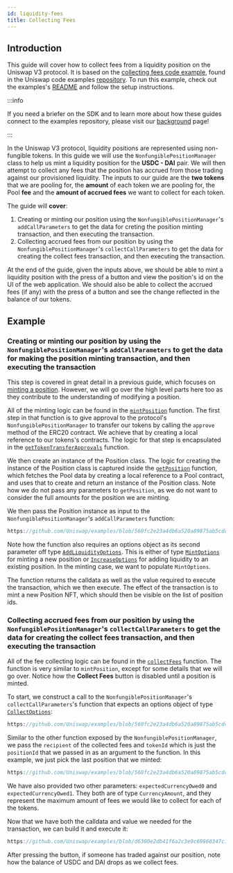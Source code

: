 ```yaml
---
id: liquidity-fees
title: Collecting Fees
---
```


## Introduction

This guide will cover how to collect fees from a liquidity position on the Uniswap V3 protocol.
It is based on the [collecting fees code example](https://github.com/Uniswap/examples/tree/main/v3-sdk/collecting-fees), found in the Uniswap code examples [repository](https://github.com/Uniswap/examples).
To run this example, check out the examples's [README](https://github.com/Uniswap/examples/blob/main/v3-sdk/collecting-fees/README.md) and follow the setup instructions.

:::info

If you need a briefer on the SDK and to learn more about how these guides connect to the examples repository, please visit our [background](./01-background.md) page!

:::

In the Uniswap V3 protocol, liquidity positions are represented using non-fungible tokens. In this guide we will use the `NonfungiblePositionManager` class to help us mint a liquidity position for the  **USDC - DAI** pair. We will then attempt to collect any fees that the position has accrued from those trading against our provisioned liquidity. The inputs to our guide are the **two tokens** that we are pooling for, the **amount** of each token we are pooling for, the Pool **fee** and the **amount of accrued fees** we want to collect for each token.

The guide will **cover**:
1. Creating or minting our position using the `NonfungiblePositionManager`'s `addCallParameters` to get the data for creting the position minting transaction, and then executing the transaction.
2. Collecting accrued fees from our position by using the `NonfungiblePositionManager`'s `collectCallParameters` to get the data for creating the collect fees transaction, and then executing the transaction.

At the end of the guide, given the inputs above, we should be able to mint a liquidity position with the press of a button and view the position's id on the UI of the web application. We should also be able to collect the accrued fees (if any) with the press of a button and see the change reflected in the balance of our tokens.

## Example

### Creating or minting our position by using the `NonfungiblePositionManager`'s `addCallParameters` to get the data for making the position minting transaction, and then executing the transaction

This step is covered in great detail in a previous guide, which focuses on [minting a position](./01-minting-position.md). However, we will go over the high level parts here too as they contribute to the understanding of modifying a position.

All of the minting logic can be found in the [`mintPosition`](https://github.com/Uniswap/examples/blob/d6300e2db41f6a2c3e9c69860347c17c484232ba/v3-sdk/modifying-position/src/example/Example.tsx#L128) function. The first step in that function is to give approval to the protocol's `NonfungiblePositionManager` to transfer our tokens by calling the `approve` method of the ERC20 contract. We achieve that by creating a local reference to our tokens's contracts. The logic for that step is encapsulated in the [`getTokenTransferApprovals`](https://github.com/Uniswap/examples/blob/d6300e2db41f6a2c3e9c69860347c17c484232ba/v3-sdk/modifying-position/src/libs/positions.ts#L31) function.

We then create an instance of the Position class. The logic for creating the instance of the Position class is captured inside the [`getPosition`](https://github.com/Uniswap/examples/blob/d6300e2db41f6a2c3e9c69860347c17c484232ba/v3-sdk/modifying-position/src/example/Example.tsx#L83) function, which fetches the Pool data by creating a local reference to a Pool contract, and uses that to create and return an instance of the Position class. Note how we do not pass any parameters to `getPosition`, as we do not want to consider the full amounts for the position we are minting.

We then pass the Position instance as input to the `NonfungiblePositionManager`'s `addCallParameters` function:

```js reference title="Getting the transaction calldata and parameters" referenceLinkText="View on Github" customStyling
https://github.com/Uniswap/examples/blob/560fc2e23a4db6a520a89875ab5cdc8606017952/v3-sdk/collecting-fees/src/example/Example.tsx#L146-L153
```

Note how the function also requires an options object as its second parameter off type [`AddLiquidityOptions`](https://github.com/Uniswap/v3-sdk/blob/08a7c050cba00377843497030f502c05982b1c43/src/nonfungiblePositionManager.ts#L77). This is either of type [`MintOptions`](https://github.com/Uniswap/v3-sdk/blob/08a7c050cba00377843497030f502c05982b1c43/src/nonfungiblePositionManager.ts#L74) for minting a new position or [`IncreaseOptions`](https://github.com/Uniswap/v3-sdk/blob/08a7c050cba00377843497030f502c05982b1c43/src/nonfungiblePositionManager.ts#L75) for adding liquidity to an existing position. In the minting case, we want to populate `MintOptions`.

The function returns the calldata as well as the value required to execute the transaction, which we then execute. The effect of the transaction is to mint a new Position NFT, which should then be visible on the list of position ids.

### Collecting accrued fees from our position by using the `NonfungiblePositionManager`'s `collectCallParameters` to get the data for creating the collect fees transaction, and then executing the transaction

All of the fee collecting logic can be found in the [`collectFees`](https://github.com/Uniswap/examples/blob/560fc2e23a4db6a520a89875ab5cdc8606017952/v3-sdk/collecting-fees/src/example/Example.tsx#L169) function. The function is very similar to `mintPosition`, except for some details that we will go over. Notice how the **Collect Fees** button is disabled until a position is minted.

To start, we construct a call to the `NonfungiblePositionManager`'s `collectCallParameters`'s function that expects an options object of type  [`CollectOptions`](https://github.com/Uniswap/v3-sdk/blob/08a7c050cba00377843497030f502c05982b1c43/src/nonfungiblePositionManager.ts#L105):

```js reference title="Getting the calldata and value for the transaction" referenceLinkText="View on Github" customStyling
https://github.com/Uniswap/examples/blob/560fc2e23a4db6a520a89875ab5cdc8606017952/v3-sdk/collecting-fees/src/example/Example.tsx#L177-L188
```

Similar to the other function exposed by the `NonfungiblePositionManager`, we pass the `recipient` of the collected fees and `tokenId` which is just the `positionId` that we passed in as an argument to the function. In this example, we just pick the last position that we minted:

```js reference title="Passing the tokenId of the last minted position" referenceLinkText="View on Github" customStyling
https://github.com/Uniswap/examples/blob/560fc2e23a4db6a520a89875ab5cdc8606017952/v3-sdk/collecting-fees/src/example/Example.tsx#L302-L304
```

We have also provided two other parameters: `expectedCurrencyOwed0` and `expectedCurrencyOwed1`. They both are of type `CurrencyAmount`, and they represent the maximum amount of fees we would like to collect for each of the tokens. 

Now that we have both the calldata and value we needed for the transaction, we can build it and execute it:

```js reference title="Building and submitting the transaction" referenceLinkText="View on Github" customStyling
https://github.com/Uniswap/examples/blob/d6300e2db41f6a2c3e9c69860347c17c484232ba/v3-sdk/modifying-position/src/example/Example.tsx#L241-L251
```

After pressing the button, if someone has traded against our position, note how the balance of USDC and DAI drops as we collect fees.
